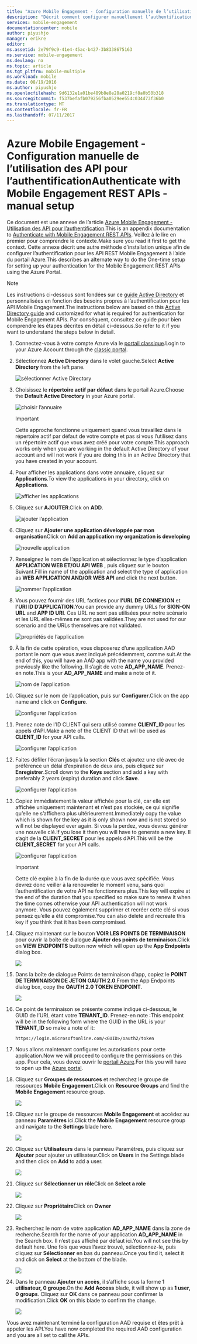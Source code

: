 ```yaml
---
title: "Azure Mobile Engagement - Configuration manuelle de l’utilisation des API pour l’authentification"
description: "Décrit comment configurer manuellement l’authentification pour les API REST Mobile Engagement"
services: mobile-engagement
documentationcenter: mobile
author: piyushjo
manager: erikre
editor: 
ms.assetid: 2e79f9c9-41e4-45ac-b427-3b8338675163
ms.service: mobile-engagement
ms.devlang: na
ms.topic: article
ms.tgt_pltfrm: mobile-multiple
ms.workload: mobile
ms.date: 08/19/2016
ms.author: piyushjo
ms.openlocfilehash: 9d6132e1a01be489b8e8e28a0219cf8a0b50b318
ms.sourcegitcommit: f537befafb079256fba0529ee554c034d73f36b0
ms.translationtype: MT
ms.contentlocale: fr-FR
ms.lasthandoff: 07/11/2017
---
```

# <a name="authenticate-with-mobile-engagement-rest-apis---manual-setup"></a><span data-ttu-id="e07e9-103">Azure Mobile Engagement - Configuration manuelle de l’utilisation des API pour l’authentification</span><span class="sxs-lookup"><span data-stu-id="e07e9-103">Authenticate with Mobile Engagement REST APIs - manual setup</span></span>
<span data-ttu-id="e07e9-104">Ce document est une annexe de l’article [Azure Mobile Engagement - Utilisation des API pour l’authentification](mobile-engagement-api-authentication.md).</span><span class="sxs-lookup"><span data-stu-id="e07e9-104">This is an appendix documentation to [Authenticate with Mobile Engagement REST APIs](mobile-engagement-api-authentication.md).</span></span> <span data-ttu-id="e07e9-105">Veillez à le lire en premier pour comprendre le contexte.</span><span class="sxs-lookup"><span data-stu-id="e07e9-105">Make sure you read it first to get the context.</span></span> <span data-ttu-id="e07e9-106">Cette annexe décrit une autre méthode d’installation unique afin de configurer l’authentification pour les API REST Mobile Engagement à l’aide du portail Azure.</span><span class="sxs-lookup"><span data-stu-id="e07e9-106">This describes an alternate way to do the One-time setup for setting up your authentication for the Mobile Engagement REST APIs using the Azure Portal.</span></span> 

> [!NOTE]
> <span data-ttu-id="e07e9-107">Les instructions ci-dessous sont fondées sur ce [guide Active Directory](../azure-resource-manager/resource-group-create-service-principal-portal.md) et personnalisées en fonction des besoins propres à l’authentification pour les API Mobile Engagement.</span><span class="sxs-lookup"><span data-stu-id="e07e9-107">The instructions below are based on this [Active Directory guide](../azure-resource-manager/resource-group-create-service-principal-portal.md) and customized for what is required for authentication for Mobile Engagement APIs.</span></span> <span data-ttu-id="e07e9-108">Par conséquent, consultez ce guide pour bien comprendre les étapes décrites en détail ci-dessous.</span><span class="sxs-lookup"><span data-stu-id="e07e9-108">So refer to it if you want to understand the steps below in detail.</span></span> 
> 
> 

1. <span data-ttu-id="e07e9-109">Connectez-vous à votre compte Azure via le [portail classique](https://manage.windowsazure.com/).</span><span class="sxs-lookup"><span data-stu-id="e07e9-109">Login to your Azure Account through the [classic portal](https://manage.windowsazure.com/).</span></span>
2. <span data-ttu-id="e07e9-110">Sélectionnez **Active Directory** dans le volet gauche.</span><span class="sxs-lookup"><span data-stu-id="e07e9-110">Select **Active Directory** from the left pane.</span></span>
   
     ![sélectionner Active Directory][1]
3. <span data-ttu-id="e07e9-112">Choisissez le **répertoire actif par défaut** dans le portail Azure.</span><span class="sxs-lookup"><span data-stu-id="e07e9-112">Choose the **Default Active Directory** in your Azure portal.</span></span> 
   
     ![choisir l’annuaire][2]
   
   > [!IMPORTANT]
   > <span data-ttu-id="e07e9-114">Cette approche fonctionne uniquement quand vous travaillez dans le répertoire actif par défaut de votre compte et pas si vous l’utilisez dans un répertoire actif que vous avez créé pour votre compte.</span><span class="sxs-lookup"><span data-stu-id="e07e9-114">This approach works only when you are working in the default Active Directory of your account and will not work if you are doing this in an Active Directory that you have created in your account.</span></span> 
   > 
   > 
4. <span data-ttu-id="e07e9-115">Pour afficher les applications dans votre annuaire, cliquez sur **Applications**.</span><span class="sxs-lookup"><span data-stu-id="e07e9-115">To view the applications in your directory, click on **Applications**.</span></span>
   
     ![afficher les applications][3]
5. <span data-ttu-id="e07e9-117">Cliquez sur **AJOUTER**.</span><span class="sxs-lookup"><span data-stu-id="e07e9-117">Click on **ADD**.</span></span> 
   
     ![ajouter l’application][4]
6. <span data-ttu-id="e07e9-119">Cliquez sur **Ajouter une application développée par mon organisation**</span><span class="sxs-lookup"><span data-stu-id="e07e9-119">Click on **Add an application my organization is developing**</span></span>
   
     ![nouvelle application][5]
7. <span data-ttu-id="e07e9-121">Renseignez le nom de l’application et sélectionnez le type d’application **APPLICATION WEB ET/OU API WEB** , puis cliquez sur le bouton Suivant.</span><span class="sxs-lookup"><span data-stu-id="e07e9-121">Fill in name of the application and select the type of application as **WEB APPLICATION AND/OR WEB API** and click the next button.</span></span>
   
     ![nommer l’application][6]
8. <span data-ttu-id="e07e9-123">Vous pouvez fournir des URL factices pour **l’URL DE CONNEXION** et **l’URI ID D’APPLICATION**.</span><span class="sxs-lookup"><span data-stu-id="e07e9-123">You can provide any dummy URLs for **SIGN-ON URL** and **APP ID URI**.</span></span> <span data-ttu-id="e07e9-124">Ces URL ne sont pas utilisées pour notre scénario et les URL elles-mêmes ne sont pas validées.</span><span class="sxs-lookup"><span data-stu-id="e07e9-124">They are not used for our scenario and the URLs themselves are not validated.</span></span>  
   
     ![propriétés de l’application][7]
9. <span data-ttu-id="e07e9-126">À la fin de cette opération, vous disposerez d’une application AAD portant le nom que vous avez indiqué précédemment, comme suit.</span><span class="sxs-lookup"><span data-stu-id="e07e9-126">At the end of this, you will have an AAD app with the name you provided previously like the following.</span></span> <span data-ttu-id="e07e9-127">Il s’agit de votre **AD\_APP\_NAME**. Prenez-en note.</span><span class="sxs-lookup"><span data-stu-id="e07e9-127">This is your **AD\_APP\_NAME** and make a note of it.</span></span>  
   
     ![nom de l’application][8]
10. <span data-ttu-id="e07e9-129">Cliquez sur le nom de l’application, puis sur **Configurer**.</span><span class="sxs-lookup"><span data-stu-id="e07e9-129">Click on the app name and click on **Configure**.</span></span>
    
      ![configurer l’application][9]
11. <span data-ttu-id="e07e9-131">Prenez note de l’ID CLIENT qui sera utilisé comme **CLIENT\_ID** pour les appels d’API.</span><span class="sxs-lookup"><span data-stu-id="e07e9-131">Make a note of the CLIENT ID that will be used as **CLIENT\_ID** for your API calls.</span></span> 
    
     ![configurer l’application][10]
12. <span data-ttu-id="e07e9-133">Faites défiler l’écran jusqu’à la section **Clés** et ajoutez une clé avec de préférence un délai d’expiration de deux ans, puis cliquez sur **Enregistrer**.</span><span class="sxs-lookup"><span data-stu-id="e07e9-133">Scroll down to the **Keys** section and add a key with preferably 2 years (expiry) duration and click **Save**.</span></span> 
    
     ![configurer l’application][11]
13. <span data-ttu-id="e07e9-135">Copiez immédiatement la valeur affichée pour la clé, car elle est affichée uniquement maintenant et n’est pas stockée, ce qui signifie qu’elle ne s’affichera plus ultérieurement.</span><span class="sxs-lookup"><span data-stu-id="e07e9-135">Immediately copy the value which is shown for the key as it is only shown now and is not stored so will not be displayed ever again.</span></span> <span data-ttu-id="e07e9-136">Si vous la perdez, vous devrez générer une nouvelle clé.</span><span class="sxs-lookup"><span data-stu-id="e07e9-136">If you lose it then you will have to generate a new key.</span></span> <span data-ttu-id="e07e9-137">Il s’agit de la **CLIENT_SECRET** pour les appels d’API.</span><span class="sxs-lookup"><span data-stu-id="e07e9-137">This will be the **CLIENT_SECRET** for your API calls.</span></span> 
    
     ![configurer l’application][12]
    
    > [!IMPORTANT]
    > <span data-ttu-id="e07e9-139">Cette clé expire à la fin de la durée que vous avez spécifiée. Vous devrez donc veiller à la renouveler le moment venu, sans quoi l’authentification de votre API ne fonctionnera plus.</span><span class="sxs-lookup"><span data-stu-id="e07e9-139">This key will expire at the end of the duration that you specified so make sure to renew it when the time comes otherwise your API authentication will not work anymore.</span></span> <span data-ttu-id="e07e9-140">Vous pouvez également supprimer et recréer cette clé si vous pensez qu’elle a été compromise.</span><span class="sxs-lookup"><span data-stu-id="e07e9-140">You can also delete and recreate this key if you think that it has been compromised.</span></span>
    > 
    > 
14. <span data-ttu-id="e07e9-141">Cliquez maintenant sur le bouton **VOIR LES POINTS DE TERMINAISON** pour ouvrir la boîte de dialogue **Ajouter des points de terminaison**.</span><span class="sxs-lookup"><span data-stu-id="e07e9-141">Click on **VIEW ENDPOINTS** button now which will open up the **App Endpoints** dialog box.</span></span> 
    
    ![][13]
15. <span data-ttu-id="e07e9-142">Dans la boîte de dialogue Points de terminaison d’app, copiez le **POINT DE TERMINAISON DE JETON OAUTH 2.0**.</span><span class="sxs-lookup"><span data-stu-id="e07e9-142">From the App Endpoints dialog box, copy the **OAUTH 2.0 TOKEN ENDPOINT**.</span></span> 
    
    ![][14]
16. <span data-ttu-id="e07e9-143">Ce point de terminaison se présente comme indiqué ci-dessous, le GUID de l’URL étant votre **TENANT_ID**. Prenez-en note :</span><span class="sxs-lookup"><span data-stu-id="e07e9-143">This endpoint will be in the following form where the GUID in the URL is your **TENANT_ID** so make a note of it:</span></span> 
    
        https://login.microsoftonline.com/<GUID>/oauth2/token
17. <span data-ttu-id="e07e9-144">Nous allons maintenant configurer les autorisations pour cette application.</span><span class="sxs-lookup"><span data-stu-id="e07e9-144">Now we will proceed to configure the permissions on this app.</span></span> <span data-ttu-id="e07e9-145">Pour cela, vous devez ouvrir le [portail Azure](https://portal.azure.com).</span><span class="sxs-lookup"><span data-stu-id="e07e9-145">For this you will have to open up the [Azure portal](https://portal.azure.com).</span></span> 
18. <span data-ttu-id="e07e9-146">Cliquez sur **Groupes de ressources** et recherchez le groupe de ressources **Mobile Engagement**.</span><span class="sxs-lookup"><span data-stu-id="e07e9-146">Click on **Resource Groups** and find the **Mobile Engagement** resource group.</span></span>  
    
    ![][15]
19. <span data-ttu-id="e07e9-147">Cliquez sur le groupe de ressources **Mobile Engagement** et accédez au panneau **Paramètres** ici.</span><span class="sxs-lookup"><span data-stu-id="e07e9-147">Click the **Mobile Engagement** resource group and navigate to the **Settings** blade here.</span></span> 
    
    ![][16]
20. <span data-ttu-id="e07e9-148">Cliquez sur **Utilisateurs** dans le panneau Paramètres, puis cliquez sur **Ajouter** pour ajouter un utilisateur.</span><span class="sxs-lookup"><span data-stu-id="e07e9-148">Click on **Users** in the Settings blade and then click on **Add** to add a user.</span></span> 
    
    ![][17]
21. <span data-ttu-id="e07e9-149">Cliquez sur **Sélectionner un rôle**</span><span class="sxs-lookup"><span data-stu-id="e07e9-149">Click on **Select a role**</span></span>
    
    ![][18]
22. <span data-ttu-id="e07e9-150">Cliquez sur **Propriétaire**</span><span class="sxs-lookup"><span data-stu-id="e07e9-150">Click on **Owner**</span></span>
    
    ![][19]
23. <span data-ttu-id="e07e9-151">Recherchez le nom de votre application **AD\_APP\_NAME** dans la zone de recherche.</span><span class="sxs-lookup"><span data-stu-id="e07e9-151">Search for the name of your application **AD\_APP\_NAME** in the Search box.</span></span> <span data-ttu-id="e07e9-152">Il n’est pas affiché par défaut ici.</span><span class="sxs-lookup"><span data-stu-id="e07e9-152">You will not see this by default here.</span></span> <span data-ttu-id="e07e9-153">Une fois que vous l’avez trouvé, sélectionnez-le, puis cliquez sur **Sélectionner** en bas du panneau.</span><span class="sxs-lookup"><span data-stu-id="e07e9-153">Once you find it, select it and click on **Select** at the bottom of the blade.</span></span> 
    
    ![][20]
24. <span data-ttu-id="e07e9-154">Dans le panneau **Ajouter un accès**, il s’affiche sous la forme **1 utilisateur, 0 groupe**.</span><span class="sxs-lookup"><span data-stu-id="e07e9-154">On the **Add Access** blade, it will show up as **1 user, 0 groups**.</span></span> <span data-ttu-id="e07e9-155">Cliquez sur **OK** dans ce panneau pour confirmer la modification.</span><span class="sxs-lookup"><span data-stu-id="e07e9-155">Click **OK** on this blade to confirm the change.</span></span> 
    
    ![][21]

<span data-ttu-id="e07e9-156">Vous avez maintenant terminé la configuration AAD requise et êtes prêt à appeler les API.</span><span class="sxs-lookup"><span data-stu-id="e07e9-156">You have now completed the required AAD configuration and you are all set to call the APIs.</span></span> 

<!-- Images -->
[1]: ./media/mobile-engagement-api-authentication-manual/active-directory.png
[2]: ./media/mobile-engagement-api-authentication-manual/active-directory-details.png
[3]: ./media/mobile-engagement-api-authentication-manual/view-applications.png
[4]: ./media/mobile-engagement-api-authentication-manual/add-icon.png
[5]: ./media/mobile-engagement-api-authentication-manual/what-do-you-want-to-do.png
[6]: ./media/mobile-engagement-api-authentication-manual/tell-us-about-your-application.png
[7]: ./media/mobile-engagement-api-authentication-manual/app-properties.png
[8]: ./media/mobile-engagement-api-authentication-manual/aad-app.png
[9]: ./media/mobile-engagement-api-authentication-manual/configure-menu.png
[10]: ./media/mobile-engagement-api-authentication-manual/client-id.png
[11]: ./media/mobile-engagement-api-authentication-manual/client_secret.png
[12]: ./media/mobile-engagement-api-authentication-manual/keys.png
[13]: ./media/mobile-engagement-api-authentication-manual/view-endpoints.png
[14]: ./media/mobile-engagement-api-authentication-manual/app-endpoints.png
[15]: ./media/mobile-engagement-api-authentication-manual/resource-groups.png
[16]: ./media/mobile-engagement-api-authentication-manual/resource-groups-settings.png
[17]: ./media/mobile-engagement-api-authentication-manual/add-users.png
[18]: ./media/mobile-engagement-api-authentication-manual/add-role.png
[19]: ./media/mobile-engagement-api-authentication-manual/select-role.png
[20]: ./media/mobile-engagement-api-authentication-manual/add-user-select.png
[21]: ./media/mobile-engagement-api-authentication-manual/add-access-final.png



